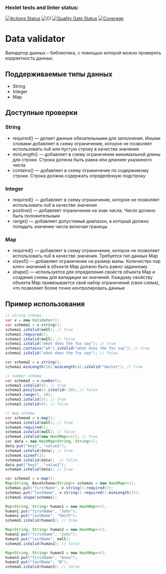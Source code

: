 ### Hexlet tests and linter status:

[![Actions Status](https://github.com/ElsaAkhmatyanova/java-project-78/actions/workflows/hexlet-check.yml/badge.svg)](https://github.com/ElsaAkhmatyanova/java-project-78/actions)
![CI](https://github.com/ElsaAkhmatyanova/java-project-78/actions/workflows/ci.yml/badge.svg)
[![Quality Gate Status](https://sonarcloud.io/api/project_badges/measure?project=ElsaAkhmatyanova_java-project-78&metric=alert_status)](https://sonarcloud.io/summary/new_code?id=ElsaAkhmatyanova_java-project-78)
[![Coverage](https://sonarcloud.io/api/project_badges/measure?project=ElsaAkhmatyanova_java-project-78&metric=coverage)](https://sonarcloud.io/summary/new_code?id=ElsaAkhmatyanova_java-project-78)

# Data validator
Валидатор данных – библиотека, с помощью которой можно проверять корректность данных.

## Поддерживаемые типы данных
- String
- Integer
- Map

## Доступные проверки
### String
- required() — делает данные обязательными для заполнения. Иными словами добавляет в схему ограничение, которое не позволяет использовать null или пустую строку в качестве значения
- minLength() — добавляет в схему ограничение минимальной длины для строки. Строка должна быть равна или длиннее указанного числа
- contains() — добавляет в схему ограничение по содержимому строки. Строка должна содержать определённую подстроку
### Integer
- required() — добавляет в схему ограничение, которое не позволяет использовать null в качестве значения
- positive() — добавляет ограничение на знак числа. Число должно быть положительным
- range() — добавляет допустимый диапазон, в который должно попадать значение числа включая границы
### Map
- required() — добавляет в схему ограничение, которое не позволяет использовать null в качестве значения. Требуется тип данных Map
- sizeof() — добавляет ограничение на размер мапы. Количество пар ключ-значений в объекте Map должно быть равно заданному
- shape() — используется для определения свойств объекта Map и создания схемы для валидации их значений. Каждому свойству объекта Map привязывается свой набор ограничений (своя схема), что позволяет более точно контролировать данные

## Пример использования
```java
// string schema
var v = new Validator();
var schema1 = v.string();
schema1.isValid(null); // true
schema1.required();
schema1.isValid(null); // false
schema1.isValid("what does the fox say"); // true
schema1.contains("wh").isValid("what does the fox say"); // true
schema1.isValid("what does the fox say"); // false

var schema2 = v.string();
schema2.minLength(10).minLength(4).isValid("Hexlet"); // true

// number schema
var schema3 = v.number();
schema3.isValid(5); // true
schema3.positive().isValid(-10); // false
schema3.range(5, 10);
schema3.isValid(5); // true
schema3.isValid(4); // false

// map schema
var schema4 = v.map();
schema4.isValid(null); // true
schema4.required();
schema4.isValid(null); // false
schema4.isValid(new HashMap<>()); // true
var data = new HashMap<String, String>();
data.put("key1", "value1");
schema4.isValid(data); // true
schema4.sizeof(2);
schema4.isValid(data);  // false
data.put("key2", "value2");
schema4.isValid(data); // true

var schema5 = v.map();
Map<String, BaseSchema<String>> schemas = new HashMap<>();
schemas.put("firstName", v.string().required());
schemas.put("lastName", v.string().required().minLength(2));
schema5.shape(schemas);

Map<String, String> human1 = new HashMap<>();
human1.put("firstName", "John");
human1.put("lastName", "Smith");
schema5.isValid(human1); // true

Map<String, String> human2 = new HashMap<>();
human2.put("firstName", "John");
human2.put("lastName", null);
schema5.isValid(human2); // false

Map<String, String> human3 = new HashMap<>();
human3.put("firstName", "Anna");
human3.put("lastName", "B");
schema5.isValid(human3); // false
```


